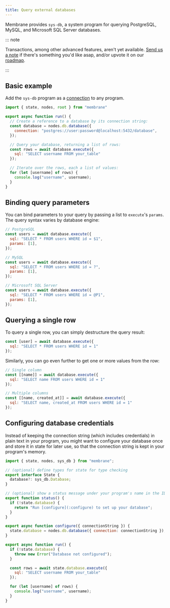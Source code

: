```yaml
---
title: Query external databases
---
```


Membrane provides `sys-db`, a system program for querying PostgreSQL, MySQL, and Microsoft SQL Server databases.

::: note

Transactions, among other advanced features, aren't yet available.
[Send us a note](mailto:contact@membrane.io) if there's something you'd like
asap, and/or upvote it on our [roadmap](https://docs.membrane.io/roadmap).

:::

## Basic example

Add the `sys-db` program as a [connection](/concepts/connections) to any program.

```js
import { state, nodes, root } from "membrane"

export async function run() {
  // Create a reference to a database by its connection string:
  const database = nodes.db.database({
    connection: "postgres://user:password@localhost:5432/database",
  });

  // Query your database, returning a list of rows:
  const rows = await database.execute({
    sql: "SELECT username FROM your_table"
  });

  // Iterate over the rows, each a list of values:
  for (let [username] of rows) {
    console.log("username", username);
  }
}
```

## Binding query parameters

You can bind parameters to your query by passing a list to `execute`'s `params`. The query syntax varies by database engine:
```js
// PostgreSQL
const users = await database.execute({
  sql: "SELECT * FROM users WHERE id = $1",
  params: [1],
});

// MySQL
const users = await database.execute({
  sql: "SELECT * FROM users WHERE id = ?",
  params: [1],
});

// Microsoft SQL Server
const users = await database.execute({
  sql: "SELECT * FROM users WHERE id = @P1",
  params: [1],
});
```

## Querying a single row

To query a single row, you can simply destructure the query result:
```js
const [user] = await database.execute({
  sql: "SELECT * FROM users WHERE id = 1"
});
```
Similarly, you can go even further to get one or more values from the row:
```js
// Single column
const [[name]] = await database.execute({
  sql: "SELECT name FROM users WHERE id = 1"
});

// Multiple columns
const [[name, created_at]] = await database.execute({
  sql: "SELECT name, created_at FROM users WHERE id = 1"
});
```

## Configuring database credentials

Instead of keeping the connection string (which includes credentials) in plain text in your program, you might want to configure your database once and store it in state for later use, so that the connection string is kept in your program's memory.

```js
import { state, nodes, sys_db } from "membrane";

// (optional) define types for state for type checking
export interface State {
  database?: sys_db.Database;
}

// (optional) show a status message under your program's name in the IDE
export function status() {
  if (!state.database) {
    return "Run [configure](:configure) to set up your database";
  }
}

export async function configure({ connectionString }) {
  state.database = nodes.db.database({ connection: connectionString });
}

export async function run() {
  if (!state.database) {
    throw new Error("Database not configured");
  }

  const rows = await state.database.execute({
    sql: "SELECT username FROM your_table"
  });

  for (let [username] of rows) {
    console.log("username", username);
  }
}
```